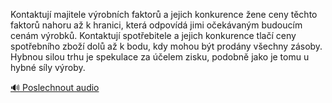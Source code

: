 
Kontaktují majitele výrobních faktorů a jejich konkurence žene ceny těchto faktorů nahoru až k hranici, která odpovídá jimi očekávaným budoucím cenám výrobků. Kontaktují spotřebitele a jejich konkurence tlačí ceny spotřebního zboží dolů až k bodu, kdy mohou být prodány všechny zásoby. Hybnou silou trhu je spekulace za účelem zisku, podobně jako je tomu u hybné síly výroby.

[🔊 Poslechnout audio](/data/7-paragraphs/audio/chapter_62/para_002-Kontaktuj-majitele-vrobnch-faktor-a-jejich-kon.mp3)
